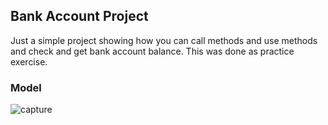 ## Bank Account Project
Just a simple project showing how you can call methods and use methods and check and get bank account balance. This was done as practice exercise. 
### Model
![capture](https://user-images.githubusercontent.com/11560987/33409438-febf39c2-d540-11e7-8986-847a12a4fe1b.JPG)
